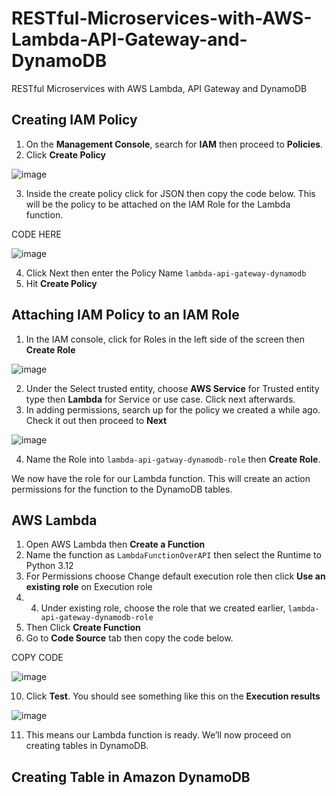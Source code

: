 # RESTful-Microservices-with-AWS-Lambda-API-Gateway-and-DynamoDB
RESTful Microservices with AWS Lambda, API Gateway and DynamoDB

## Creating IAM Policy
1.	On the **Management Console**, search for **IAM** then proceed to **Policies**.
2.	Click **Create Policy**

![image](https://github.com/didin012/RESTful-Microservices-with-AWS-Lambda-API-Gateway-and-DynamoDB/assets/104528282/0f556641-8558-4673-a766-0ae5d50e98a0)

3.	Inside the create policy click for JSON then copy the code below. This will be the policy to be attached on the IAM Role for the Lambda function.

CODE HERE

![image](https://github.com/didin012/RESTful-Microservices-with-AWS-Lambda-API-Gateway-and-DynamoDB/assets/104528282/95227bed-5580-4c0e-b326-c9238752f38a)

4.	Click Next then enter the Policy Name ```lambda-api-gateway-dynamodb```
5.	Hit **Create Policy**

## Attaching IAM Policy to an IAM Role
1.	In the IAM console, click for Roles in the left side of the screen then **Create Role**

![image](https://github.com/didin012/RESTful-Microservices-with-AWS-Lambda-API-Gateway-and-DynamoDB/assets/104528282/91d16ec5-e8f8-4234-a30d-15096939bb90)

2.	Under the Select trusted entity, choose **AWS Service** for Trusted entity type then **Lambda** for Service or use case. Click next afterwards.
3.	In adding permissions, search up for the policy we created a while ago. Check it out then proceed to **Next**

  ![image](https://github.com/didin012/RESTful-Microservices-with-AWS-Lambda-API-Gateway-and-DynamoDB/assets/104528282/d8bee63c-a9af-4189-9be6-816505cde9a7)

4.	Name the Role into ```lambda-api-gatway-dynamodb-role``` then **Create Role**.

We now have the role for our Lambda function. This will create an action permissions for the function to the DynamoDB tables.

## AWS Lambda
1.	Open AWS Lambda then **Create a Function**
2.	Name the function as ```LambdaFunctionOverAPI``` then select the Runtime to Python 3.12
3.	For Permissions choose Change default execution role then click **Use an existing role** on Execution role
4.	4.	Under existing role, choose the role that we created earlier, ```lambda-api-gateway-dynamodb-role```
5.	Then Click **Create Function**
6.	Go to **Code Source** tab then copy the code below.

COPY CODE

![image](https://github.com/didin012/RESTful-Microservices-with-AWS-Lambda-API-Gateway-and-DynamoDB/assets/104528282/fd04f398-3849-40b0-a718-65cda6b1e54e)

10.	Click **Test**. You should see something like this on the **Execution results**

![image](https://github.com/didin012/RESTful-Microservices-with-AWS-Lambda-API-Gateway-and-DynamoDB/assets/104528282/ec33fe41-eb08-4d44-84c7-645f43e148c9)

11.	This means our Lambda function is ready. We’ll now proceed on creating tables in DynamoDB.

## Creating Table in Amazon DynamoDB
